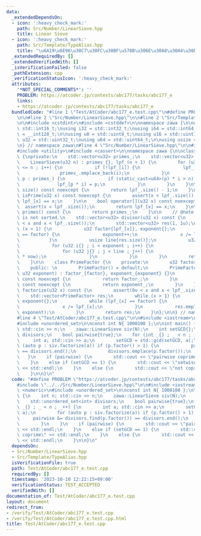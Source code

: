 ```yaml
---
data:
  _extendedDependsOn:
  - icon: ':heavy_check_mark:'
    path: Src/Number/LinearSieve.hpp
    title: Linear Sieve
  - icon: ':heavy_check_mark:'
    path: Src/Template/TypeAlias.hpp
    title: "\u6A19\u6E96\u30C7\u30FC\u30BF\u578B\u306E\u30A8\u30A4\u30EA\u30A2\u30B9"
  _extendedRequiredBy: []
  _extendedVerifiedWith: []
  _isVerificationFailed: false
  _pathExtension: cpp
  _verificationStatusIcon: ':heavy_check_mark:'
  attributes:
    '*NOT_SPECIAL_COMMENTS*': ''
    PROBLEM: https://atcoder.jp/contests/abc177/tasks/abc177_e
    links:
    - https://atcoder.jp/contests/abc177/tasks/abc177_e
  bundledCode: "#line 1 \"Test/AtCoder/abc177_e.test.cpp\"\n#define PROBLEM \"https://atcoder.jp/contests/abc177/tasks/abc177_e\"\
    \n\n#line 2 \"Src/Number/LinearSieve.hpp\"\n\n#line 2 \"Src/Template/TypeAlias.hpp\"\
    \n\n#include <cstdint>\n#include <cstddef>\n\nnamespace zawa {\n\nusing i16 =\
    \ std::int16_t;\nusing i32 = std::int32_t;\nusing i64 = std::int64_t;\nusing i128\
    \ = __int128_t;\n\nusing u8 = std::uint8_t;\nusing u16 = std::uint16_t;\nusing\
    \ u32 = std::uint32_t;\nusing u64 = std::uint64_t;\n\nusing usize = std::size_t;\n\
    \n} // namespace zawa\n#line 4 \"Src/Number/LinearSieve.hpp\"\n\n#include <vector>\n\
    #include <utility>\n#include <cassert>\n\nnamespace zawa {\n\nclass LinearSieve\
    \ {\nprivate:\n    std::vector<u32> primes_;\n    std::vector<u32> lpf_;\npublic:\n\
    \    LinearSieve(u32 n) : primes_{}, lpf_(n + 1) {\n        for (u32 i{2} ; i\
    \ <= n ; i++) {\n            if (!lpf_[i]) {\n                lpf_[i] = i;\n \
    \               primes_.emplace_back(i);\n            }\n            for (u32\
    \ p : primes_) {\n                if (static_cast<u64>(p) * i > n) break;\n  \
    \              lpf_[p * i] = p;\n            }\n        }\n    }\n\n    usize\
    \ size() const noexcept {\n        return lpf_.size() - 1;\n    }\n\n    bool\
    \ isPrime(u32 x) const noexcept {\n        assert(x < lpf_.size());\n        return\
    \ lpf_[x] == x;\n    }\n\n    bool operator[](u32 x) const noexcept {\n      \
    \  assert(x < lpf_.size());\n        return lpf_[x] == x;\n    }\n\n    std::vector<u32>\
    \ primes() const {\n        return primes_;\n    }\n\n    // @note: response array\
    \ is not sorted.\n    std::vector<u32> divisor(u32 x) const {\n        assert(0u\
    \ < x and x < lpf_.size());\n        std::vector<u32> res(1, 1u);\n        while\
    \ (x > 1) {\n            u32 factor{lpf_[x]}, exponent{};\n            while (lpf_[x]\
    \ == factor) {\n                exponent++;\n                x /= lpf_[x];\n \
    \           }\n            usize line{res.size()};\n            u32 now{1};\n\
    \            for (u32 i{} ; i < exponent ; i++) {\n                now *= factor;\n\
    \                for (u32 j{} ; j < line ; j++) {\n                    res.emplace_back(res[j]\
    \ * now);\n                }\n            }\n        }\n        return res;\n\
    \    }\n\n    class PrimeFactor {\n    private:\n        u32 factor_{}, exponent_{};\n\
    \    public: \n        PrimeFactor() = default;\n        PrimeFactor(u32 factor,\
    \ u32 exponent) : factor_{factor}, exponent_{exponent} {}\n        u32 factor()\
    \ const noexcept {\n            return factor_;\n        }\n        u32 exponent()\
    \ const noexcept {\n            return exponent_;\n        }\n    };\n\n    std::vector<PrimeFactor>\
    \ factorize(u32 x) const {\n        assert(0u < x and x < lpf_.size());\n    \
    \    std::vector<PrimeFactor> res;\n        while (x > 1) {\n            u32 factor{lpf_[x]},\
    \ exponent{};\n            while (lpf_[x] == factor) {\n                exponent++;\n\
    \                x /= lpf_[x];\n            }\n            res.emplace_back(factor,\
    \ exponent);\n        }\n        return res;\n    }\n};\n\n} // namespace zawa\n\
    #line 4 \"Test/AtCoder/abc177_e.test.cpp\"\n\n#include <iostream>\n#include <numeric>\n\
    #include <unordered_set>\n\nconst int N{ 1000100 };\n\nint main() {\n    int n;\
    \ std::cin >> n;\n    zawa::LinearSieve siv(N);\n    int setGCD{};\n    std::unordered_set<int>\
    \ divisors;\n    bool pairwise{true};\n    for (int _{} ; _ < n ; _++) {\n   \
    \     int a; std::cin >> a;\n        setGCD = std::gcd(setGCD, a);\n        for\
    \ (auto p : siv.factorize(a)) if (p.factor() > 1) {\n            pairwise &= divisors.find(p.factor())\
    \ == divisors.end();\n            divisors.emplace(p.factor());\n        }\n \
    \   }\n    if (pairwise) {\n        std::cout << \"pairwise coprime\" << std::endl;\n\
    \    }\n    else if (setGCD == 1) {\n        std::cout << \"setwise coprime\"\
    \ << std::endl;\n    }\n    else {\n        std::cout << \"not coprime\" << std::endl;\n\
    \    }\n\n}\n"
  code: "#define PROBLEM \"https://atcoder.jp/contests/abc177/tasks/abc177_e\"\n\n\
    #include \"../../Src/Number/LinearSieve.hpp\"\n\n#include <iostream>\n#include\
    \ <numeric>\n#include <unordered_set>\n\nconst int N{ 1000100 };\n\nint main()\
    \ {\n    int n; std::cin >> n;\n    zawa::LinearSieve siv(N);\n    int setGCD{};\n\
    \    std::unordered_set<int> divisors;\n    bool pairwise{true};\n    for (int\
    \ _{} ; _ < n ; _++) {\n        int a; std::cin >> a;\n        setGCD = std::gcd(setGCD,\
    \ a);\n        for (auto p : siv.factorize(a)) if (p.factor() > 1) {\n       \
    \     pairwise &= divisors.find(p.factor()) == divisors.end();\n            divisors.emplace(p.factor());\n\
    \        }\n    }\n    if (pairwise) {\n        std::cout << \"pairwise coprime\"\
    \ << std::endl;\n    }\n    else if (setGCD == 1) {\n        std::cout << \"setwise\
    \ coprime\" << std::endl;\n    }\n    else {\n        std::cout << \"not coprime\"\
    \ << std::endl;\n    }\n\n}\n"
  dependsOn:
  - Src/Number/LinearSieve.hpp
  - Src/Template/TypeAlias.hpp
  isVerificationFile: true
  path: Test/AtCoder/abc177_e.test.cpp
  requiredBy: []
  timestamp: '2023-10-10 12:22:15+09:00'
  verificationStatus: TEST_ACCEPTED
  verifiedWith: []
documentation_of: Test/AtCoder/abc177_e.test.cpp
layout: document
redirect_from:
- /verify/Test/AtCoder/abc177_e.test.cpp
- /verify/Test/AtCoder/abc177_e.test.cpp.html
title: Test/AtCoder/abc177_e.test.cpp
---
```

